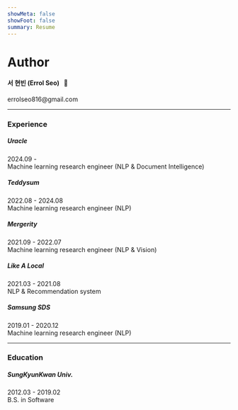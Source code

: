 ```yaml
---
showMeta: false
showFoot: false
summary: Resume
---
```

# Author
#### 서 현빈 (Errol Seo) &nbsp;&nbsp;🐢
errolseo816\@gmail.com

---

### Experience
##### Uracle
2024.09 - <br>
Machine learning research engineer (NLP & Document Intelligence)

##### Teddysum
2022.08 - 2024.08<br>
Machine learning research engineer (NLP)

##### Mergerity
2021.09 - 2022.07<br>
Machine learning research engineer (NLP & Vision)

##### Like A Local
2021.03 - 2021.08<br>
NLP & Recommendation system

##### Samsung SDS
2019.01 - 2020.12<br>
Machine learning research engineer (NLP)

---

### Education
##### SungKyunKwan Univ.
2012.03 - 2019.02<br>
B.S. in Software